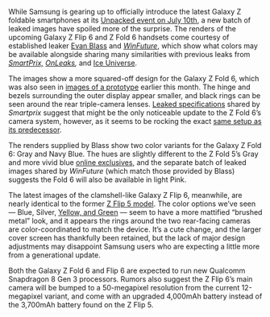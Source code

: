 While Samsung is gearing up to officially introduce the latest Galaxy Z foldable smartphones at its [Unpacked event on July 10th](/2024/6/25/24178801/samsung-unpacked-summer-2024-galaxy-z-fold-6-ring), a new batch of leaked images have spoiled more of the surprise. The renders of the upcoming Galaxy Z Flip 6 and Z Fold 6 handsets come courtesy of established leaker [Evan Blass](https://twitter.com/evleaks/status/1806476849750626727?s=61&t=EGp6YBFJUhIE3uQWtouEeQ) and [*WinFuture*](https://winfuture.de/news,143639.html), which show what colors may be available alongside sharing many similarities with previous leaks from [*SmartPrix,*](/2024/2/28/24085509/samsung-galaxy-z-fold-6-foldable-leaked-renders-rumored-july-unpacked) [*OnLeaks*](/2024/2/29/24086434/samsung-galaxy-z-flip-6-leaked-renders-onleaks-thickness-specs-cameras)*,* and [Ice Universe](/2024/5/30/24167731/another-look-at-the-boxy-galaxy-z-fold-6).

The images show a more squared-off design for the Galaxy Z Fold 6, which was also seen in [images of a prototype](/2024/6/14/24178509/samsung-galaxy-z-fold-6-prototype-boxier-design) earlier this month. The hinge and bezels surrounding the outer display appear smaller, and black rings can be seen around the rear triple-camera lenses. [Leaked specifications](/2024/6/14/24178341/samsungs-galaxy-z-fold-6-seems-like-a-minor-upgrade) shared by *Smartprix* suggest that might be the only noticeable update to the Z Fold 6’s camera system, however, as it seems to be rocking the exact [same setup as its predecessor](/23826325/samsung-galaxy-z-fold-5-review-screen-hinge-battery-camera).

The renders supplied by Blass show two color variants for the Galaxy Z Fold 6: Gray and Navy Blue. The hues are slightly different to the Z Fold 5’s Gray and more vivid blue [online exclusives](https://www.phonearena.com/news/galaxy-z-fold-5-colors_id147155), and the separate batch of leaked images shared by *WinFuture* (which match those provided by Blass) suggests the Fold 6 will also be available in light Pink.

The latest images of the clamshell-like Galaxy Z Flip 6, meanwhile, are nearly identical to the former [Z Flip 5 model](/23820202/samsung-galaxy-z-flip-5-review-screen-battery-camera-hinge). The color options we’ve seen — Blue, Silver, [Yellow, and Green](https://winfuture.de/news,143639.html) — seem to have a more mattified “brushed metal” look, and it appears the rings around the two rear-facing cameras are color-coordinated to match the device. It’s a cute change, and the larger cover screen has thankfully been retained, but the lack of major design adjustments may disappoint Samsung users who are expecting a little more from a generational update.

Both the Galaxy Z Fold 6 and Flip 6 are expected to run new Qualcomm Snapdragon 8 Gen 3 processors. Rumors also suggest the Z Flip 6’s main camera will be bumped to a 50-megapixel resolution from the current 12-megapixel variant, and come with an upgraded 4,000mAh battery instead of the 3,700mAh battery found on the Z Flip 5.
